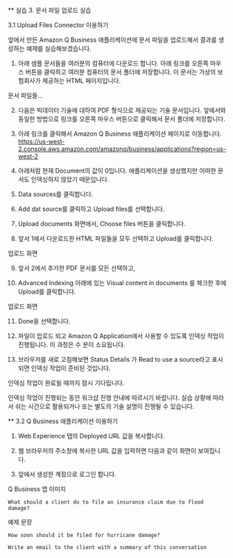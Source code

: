 ** 실습 3. 문서 파일 업로드 실습

3.1 Upload Files Connector 이용하기

앞에서 만든 Amazon Q Business 애플리케이션에 문서 파일을 업로드해서 결과를 생성하는 예제를 실습해보겠습니다.

1. 아래 샘플 문서들을 여러분의 컴퓨터에 다운로드 합니다. 아래 링크를 오른쪽 마우스 버튼을 클릭하고 여러분 컴퓨터의 문서 폴더에 저장합니다. 이 문서는 가상의 보험회사가 제공하는 HTML 페이지입니다.

문서 파일들...

2. 다음은  빅데이터 기술에 대하여 PDF 형식으로 제공되는 기술 문서입니다. 
앞에서와 동일한 방법으로 링크를 오른쪽 마우스 버튼으로 클릭해서 문서 폴더에 저장합니다.

3. 아래 링크를 클릭해서 Amazon Q Business 애플리케이션 페이지로 이동합니다.
https://us-west-2.console.aws.amazon.com/amazonq/business/applications?region=us-west-2 

4. 아래처럼 현재 Document의 값이 0입니다. 애플리케이션을 생성했지만 어떠한 문서도 인덱싱하지 않았기 때문입니다.

5. Data sources를 클릭합니다.

6. Add dat source를 클릭하고 Upload files를 선택합니다.

7. Upload documents 화면에서, Choose files 버튼을 클릭합니다.

8. 앞서 1에서 다운로드한 HTML 파일들을 모두 선택하고 Upload를 클릭합니다.

업로드 화면

9. 앞서 2에서 추가한 PDF 문서를 모든 선택하고, 

10. Advanced Indexing 아래에 있는 Visual content in documents 를 체크한 후에 Upload를 클릭합니다.

업로드 화면

11. Done을 선택합니다.

12. 파일이 업로드 되고 Amazon Q Application에서 사용할 수 있도록 인덱싱 작업이 진행됩니다. 이 과정은 수 분이 소요됩니다. 

13. 브라우저를 새로 고침해보면 Status Details 가 Read to use a source라고 표시되면 인덱싱 작업이 준비된 것입니다.

인덱싱 작업이 완료될 때까지 잠시 기다립니다. 

인덱싱 작업이 진행되는 동안 워크샵 진행 안내에 따르시기 바랍니다. 
실습 상황에 따라서 쉬는 시간으로 활용되거나 또는 별도의 기술 설명이 진행될 수 있습니다.


** 3.2 Q Business 애플리케이션 이용하기

1. Web Experience 탭의 Deployed URL 값을 복사합니다.

2. 웹 브라우저의 주소창에 복사한 URL 값을 입력하면 다음과 같이 화면이 보여집니다.

3. 앞에서 생성한 계정으로 로그인 합니다.

Q Business 앱 이미지

~~~
What should a client do to file an insurance claim due to flood damage?
~~~


예제 문장 


~~~
How soon should it be filed for hurricane damage?
~~~

~~~
Write an email to the client with a summary of this conversation
~~~
